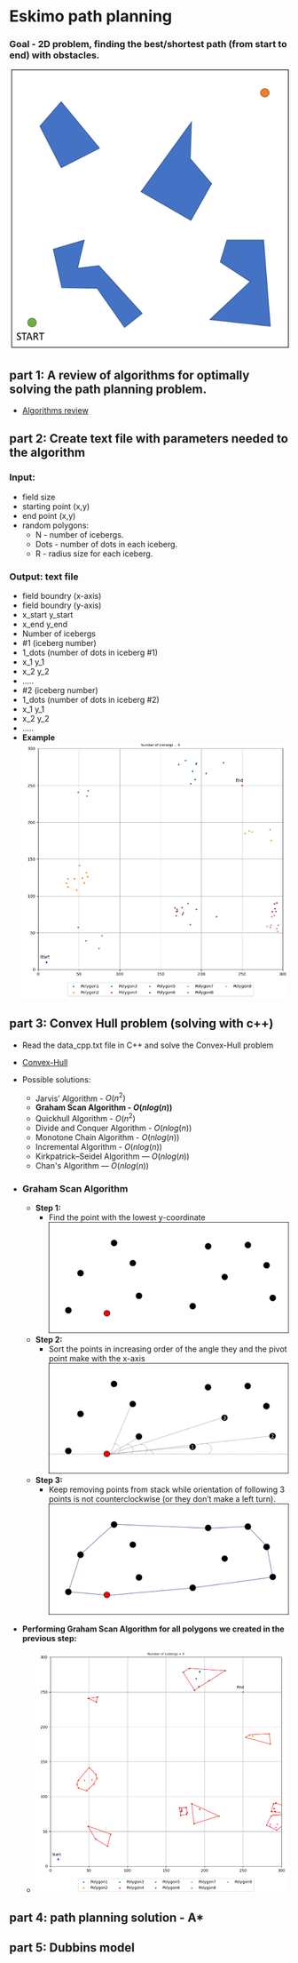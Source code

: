 # Eskimo path  planning
### Goal - 2D problem, finding the best/shortest path (from start to end) with obstacles.
![img.png](project_data/filed_eskimo.png)

## part 1: A review of algorithms for optimally solving the path planning problem.
-  [Algorithms review](project_data/startup%20mission%20presentaion.pdf)


## part 2: Create text file with parameters needed to the algorithm
### Input:
- field size
- starting point (x,y)
- end point (x,y)
- random polygons:
  - N - number of icebergs.
  - Dots - number of dots in each iceberg.
  - R - radius size for each iceberg.
  
### Output: text file
- field boundry (x-axis)
- field boundry (y-axis)
- x_start y_start
- x_end y_end
- Number of icebergs
- #1 (iceberg number)
- 1_dots (number of dots in iceberg #1)
- x_1 y_1
- x_2 y_2
- .....
- #2 (iceberg number)
- 1_dots (number of dots in iceberg #2)
- x_1 y_1
- x_2 y_2
- .....
- **Example**
![img.png](project_data/feild-1.png)

## part 3: Convex Hull problem (solving  with c++)
- Read the data_cpp.txt file in C++ and solve the Convex-Hull problem
- [Convex-Hull](https://en.wikipedia.org/wiki/Convex_hull)
- Possible solutions:
  - Jarvis’ Algorithm -  $O(n^2)$
  - **Graham Scan Algorithm - $O(nlog(n))$**
  - Quickhull Algorithm - $O(n^2)$
  - Divide and Conquer Algorithm - $O(nlog(n))$
  - Monotone Chain Algorithm - $O(nlog(n))$
  - Incremental Algorithm - $O(nlog(n))$
  - Kirkpatrick–Seidel Algorithm — $O(nlog(n))$
  - Chan's Algorithm — $O(nlog(n))$
- ### Graham Scan Algorithm
  - **Step 1:**
    - Find the point with the lowest y-coordinate
    ![img.png](project_data/GRAHM1.png)
  - **Step 2:**
    - Sort the points in increasing order of the angle they and the pivot point make with the x-axis
    ![img_1.png](project_data/GRAHM2.png)
  - **Step 3:**
    - Keep removing points from stack while orientation of following 3 points is not counterclockwise (or they don’t make a left turn). 
    ![img.png](project_data/GRAHM3.png)
    
      
- **Performing Graham Scan Algorithm for all  polygons we created in the previous step:**   
  - ![img.png](project_data/feild-2.png)



## part 4: path planning solution - A*

## part 5: Dubbins model

  
  
  
